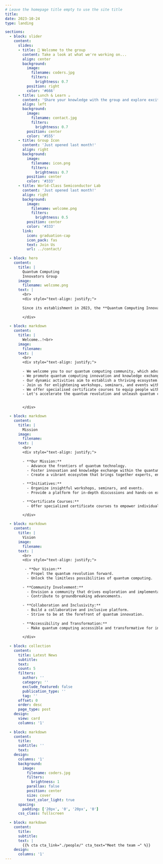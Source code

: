 ```yaml
---
# Leave the homepage title empty to use the site title
title:
date: 2023-10-24
type: landing

sections:  
  - block: slider
    content:
      slides:
      - title: 👋 Welcome to the group
        content: Take a look at what we're working on...
        align: center
        background:
          image:
            filename: coders.jpg
            filters:
              brightness: 0.7
          position: right
          color: '#666'
      - title: Lunch & Learn ☕️
        content: 'Share your knowledge with the group and explore exciting new topics together!'
        align: left
        background:
          image:
            filename: contact.jpg
            filters:
              brightness: 0.7
          position: center
          color: '#555'
      - title: Group Icon
        content: 'Just opened last month!'
        align: right
        background:
          image:
            filename: icon.png
            filters:
              brightness: 0.7
          position: center
          color: '#333'
      - title: World-Class Semiconductor Lab
        content: 'Just opened last month!'
        align: right
        background:
          image:
            filename: welcome.png
            filters:
              brightness: 0.5
          position: center
          color: '#333'
        link:
          icon: graduation-cap
          icon_pack: fas
          text: Join Us
          url: ../contact/
        
  - block: hero
    content:
      title: |
        Quantum Computing
        Innovators Group
      image:
        filename: welcome.png
      text: |
        <br>
        <div style="text-align: justify;">
        
        Since its establishment in 2023, the **Quantum Computing Innovators Group** has served as a hub of excellence dedicated to the   research, education, and practical application of Quantum Technology.
    
        </div>
        
  - block: markdown
    content:
      title: |
        Welcome..!<br>
      image:
        filename: 
      text: |
        <br>
        <div style="text-align: justify;">
        
        - We welcome you to our quantum computing community, which advances quantum technology.
        - We promote quantum computing innovation and knowledge exchange.
        - Our dynamic activities aim to establish a thriving ecosystem for professionals, enthusiasts, and learners.
        - Join us for enlightening workshops, seminars, and events with in-depth discussions and hands-on experiences.
        - We offer specialised certificate courses to equip people with quantum skills.
        - Let's accelerate the quantum revolution and unleash quantum computing's boundless potential.

    
        </div>

  - block: markdown
    content:
      title: |
        Mission
      image:
        filename: 
      text: |
        <br>
        <div style="text-align: justify;">
        
        - **Our Mission:**
          - Advance the frontiers of quantum technology.
          - Foster innovation and knowledge exchange within the quantum domain, with a primary focus on quantum computing.
          - Create a vibrant ecosystem that brings together experts, enthusiasts, and learners.

        - **Initiatives:**
          - Organize insightful workshops, seminars, and events.
          - Provide a platform for in-depth discussions and hands-on experiences.

        - **Certificate Courses:**
          - Offer specialized certificate courses to empower individuals with the skills needed to navigate the quantum landscape.

        </div>
  
  - block: markdown
    content:
      title: |
        Vision
      image:
        filename: 
      text: |
        <br>
        <div style="text-align: justify;">
        
         - **Our Vision:**
          - Propel the quantum revolution forward.
          - Unlock the limitless possibilities of quantum computing.
      
        - **Community Involvement:**
          - Envision a community that drives exploration and implementation of quantum technologies.
          - Contribute to groundbreaking advancements.
      
        - **Collaboration and Inclusivity:**
          - Build a collaborative and inclusive platform.
          - Strive to be at the forefront of quantum innovation.
      
        - **Accessibility and Transformation:**
          - Make quantum computing accessible and transformative for individuals and industries alike.
    
        </div>
        
  - block: collection
    content:
      title: Latest News
      subtitle:
      text:
      count: 5
      filters:
        author: ''
        category: ''
        exclude_featured: false
        publication_type: ''
        tag: ''
      offset: 0
      order: desc
      page_type: post
    design:
      view: card
      columns: '1'
  
  - block: markdown
    content:
      title:
      subtitle: ''
      text:
    design:
      columns: '1'
      background:
        image: 
          filename: coders.jpg
          filters:
            brightness: 1
          parallax: false
          position: center
          size: cover
          text_color_light: true
      spacing:
        padding: ['20px', '0', '20px', '0']
      css_class: fullscreen
  
  - block: markdown
    content:
      title:
      subtitle:
      text: |
        {{% cta cta_link="./people/" cta_text="Meet the team →" %}}
    design:
      columns: '1'
---
```

